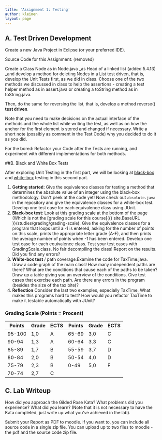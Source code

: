 ```yaml
---
title: 'Assignment 1: Testing'
author: kleinen
layout: page
---
```


## A. Test Driven Development

Create a new Java Project in Eclipse (or your preferred IDE).

Source Code for this Assignment: (removed)

Create a Class Node as in Node.java _as Head of a linked list (added 5.4.13) _and develop a method for deleting Nodes in a List test driven, that is, develop the Unit Tests first, as we did in class. Choose one of the two methods we discussed in class to help the assertions - creating a test helper method as in assert.java or creating a toString method as in toString.java.

Then, do the same for reversing the list, that is, develop a method reverse() **test driven**.

Note that you need to make decisions on the actual interface of the methods and the whole list while writing the test, as well as on how the anchor for the first element is stored and changed if necessary. Write a short note (possibly as comment in the Test Code) why you decided to do it as you did.

For the bored: Refactor your Code after the Tests are running, and experiment with different implementations for both methods.

##B. Black and White Box Tests

After exploring Unit Testing in the first part, we will be looking at [black-box][1] and [white-box][2] testing in this second part.

1. **Getting started:**  Give the equivalence classes for testing a method that determines the absolute value of an integer using the black-box methodology. Don't peek at the code yet! Now check out `absolute.java` in the repository and give the equivalence classes for a white-box test. Develop one test case for each equivalence class using JUnit.
2. **Black-box test**: Look at this grading scale at the bottom of the page (Which is not the [grading scale for this course]({{ site.BaseURL }}/studies/grading/grading-scale). Give the   equivalence classes for a program that loops until a -1 is entered, asking for the number   of points on this scale, prints the appropriate letter grade (A-F), and then prints the   average number of points when -1 has been entered. Develop one test case for each   equivalence class. Test your test cases with GradingScale.class. No fair decompiling the   class! Report on the results. Did you find any errors?
3. **White-box test** / path coverage:Examine the code for TaxTime.java. Draw a code graph of the main class! How many independent paths are there? What are the conditions that cause each of the paths to be taken? Draw up a table giving you an overview of the conditions. Give test cases that exercise each path. Are there any errors in the program (besides the size of the tax bite)?
4. **Reflection** Consider the last two examples, especially TaxTime. What makes this programs hard to test? How would you refactor TaxTime to make it testable automatically with JUnit?


### Grading Scale (Points = Procent)
  | Points | Grade | ECTS | Points | Grade | ECTS |
  | ---    | ---   | ---  | ---    | ---   | ---  |
  | 95-100 | 1,0   | A    | 65-69  | 3,0   | C    |
  | 90-94  | 1,3   | A    | 60-64  | 3,3   | C    |
  | 85-89  | 1,7   | B    | 55-59  | 3,7   | D    |
  | 80-84  | 2,0   | B    | 50-54  | 4,0   | D    |
  | 75-79  | 2,3   | B    | 0-49   | 5,0   | F    |
  | 70-74  | 2,7   | C    |        |       |      |



## C. Lab Writeup

How did you approach the Gilded Rose Kata? What problems did you experience? What did you learn? (Note that it is not necessary to have the Kata completed, just write up what you've achieved in the lab).

Submit your Report as PDF to moodle. If you want to, you can include all source code in a single zip file. You can upload up to two files to moodle - the pdf and the source code zip file.

[1]: https://en.wikipedia.org/wiki/Black_box_testing
[2]: https://en.wikipedia.org/wiki/White_box_testing

